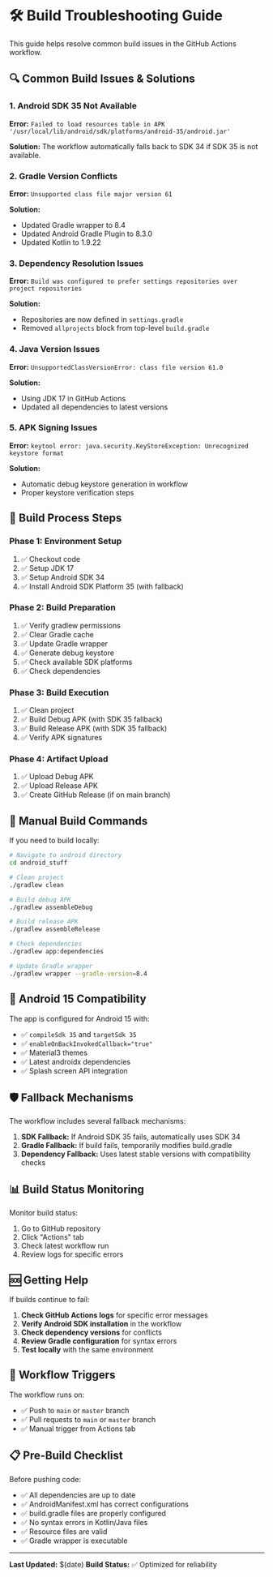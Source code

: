 # 🛠️ Build Troubleshooting Guide

This guide helps resolve common build issues in the GitHub Actions workflow.

## 🔍 **Common Build Issues & Solutions**

### **1. Android SDK 35 Not Available**
**Error:** `Failed to load resources table in APK '/usr/local/lib/android/sdk/platforms/android-35/android.jar'`

**Solution:** The workflow automatically falls back to SDK 34 if SDK 35 is not available.

### **2. Gradle Version Conflicts**
**Error:** `Unsupported class file major version 61`

**Solution:** 
- Updated Gradle wrapper to 8.4
- Updated Android Gradle Plugin to 8.3.0
- Updated Kotlin to 1.9.22

### **3. Dependency Resolution Issues**
**Error:** `Build was configured to prefer settings repositories over project repositories`

**Solution:**
- Repositories are now defined in `settings.gradle`
- Removed `allprojects` block from top-level `build.gradle`

### **4. Java Version Issues**
**Error:** `UnsupportedClassVersionError: class file version 61.0`

**Solution:**
- Using JDK 17 in GitHub Actions
- Updated all dependencies to latest versions

### **5. APK Signing Issues**
**Error:** `keytool error: java.security.KeyStoreException: Unrecognized keystore format`

**Solution:**
- Automatic debug keystore generation in workflow
- Proper keystore verification steps

## 🚀 **Build Process Steps**

### **Phase 1: Environment Setup**
1. ✅ Checkout code
2. ✅ Setup JDK 17
3. ✅ Setup Android SDK 34
4. ✅ Install Android SDK Platform 35 (with fallback)

### **Phase 2: Build Preparation**
1. ✅ Verify gradlew permissions
2. ✅ Clear Gradle cache
3. ✅ Update Gradle wrapper
4. ✅ Generate debug keystore
5. ✅ Check available SDK platforms
6. ✅ Check dependencies

### **Phase 3: Build Execution**
1. ✅ Clean project
2. ✅ Build Debug APK (with SDK 35 fallback)
3. ✅ Build Release APK (with SDK 35 fallback)
4. ✅ Verify APK signatures

### **Phase 4: Artifact Upload**
1. ✅ Upload Debug APK
2. ✅ Upload Release APK
3. ✅ Create GitHub Release (if on main branch)

## 🔧 **Manual Build Commands**

If you need to build locally:

```bash
# Navigate to android directory
cd android_stuff

# Clean project
./gradlew clean

# Build debug APK
./gradlew assembleDebug

# Build release APK
./gradlew assembleRelease

# Check dependencies
./gradlew app:dependencies

# Update Gradle wrapper
./gradlew wrapper --gradle-version=8.4
```

## 📱 **Android 15 Compatibility**

The app is configured for Android 15 with:
- ✅ `compileSdk 35` and `targetSdk 35`
- ✅ `enableOnBackInvokedCallback="true"`
- ✅ Material3 themes
- ✅ Latest androidx dependencies
- ✅ Splash screen API integration

## 🛡️ **Fallback Mechanisms**

The workflow includes several fallback mechanisms:

1. **SDK Fallback:** If Android SDK 35 fails, automatically uses SDK 34
2. **Gradle Fallback:** If build fails, temporarily modifies build.gradle
3. **Dependency Fallback:** Uses latest stable versions with compatibility checks

## 📊 **Build Status Monitoring**

Monitor build status:
1. Go to GitHub repository
2. Click "Actions" tab
3. Check latest workflow run
4. Review logs for specific errors

## 🆘 **Getting Help**

If builds continue to fail:

1. **Check GitHub Actions logs** for specific error messages
2. **Verify Android SDK installation** in the workflow
3. **Check dependency versions** for conflicts
4. **Review Gradle configuration** for syntax errors
5. **Test locally** with the same environment

## 🔄 **Workflow Triggers**

The workflow runs on:
- ✅ Push to `main` or `master` branch
- ✅ Pull requests to `main` or `master` branch
- ✅ Manual trigger from Actions tab

## 📋 **Pre-Build Checklist**

Before pushing code:
- ✅ All dependencies are up to date
- ✅ AndroidManifest.xml has correct configurations
- ✅ build.gradle files are properly configured
- ✅ No syntax errors in Kotlin/Java files
- ✅ Resource files are valid
- ✅ Gradle wrapper is executable

---

**Last Updated:** $(date)
**Build Status:** ✅ Optimized for reliability 